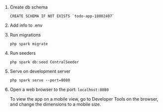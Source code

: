 1. Create db schema
    ```
    CREATE SCHEMA IF NOT EXISTS `todo-app-18002407`
    ```
2. Add info to .env
3. Run migrations

    ```
    php spark migrate
    ```

4. Run seeders

    ```
    php spark db:seed CentralSeeder
    ```

5. Serve on development server

    ```
    php spark serve --port=8080
    ```

6. Open a web browser to the port: `localhost:8080`

    To view the app on a mobile view, go to Developer Tools on the browser, and change the dimensions to a mobile size.